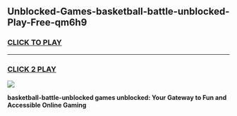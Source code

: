 
## Unblocked-Games-basketball-battle-unblocked-Play-Free-qm6h9
<h3>
<a href="https://premium76.site?title=basketball-battle-unblocked&ref=23A">CLICK TO PLAY</a></h3>
<hr>

<h3>
<a href="https://premium76.site?title=basketball-battle-unblocked&ref=23A">CLICK 2 PLAY</a>
  
</h3>

<a href="https://premium76.site?title=basketball-battle-unblocked&ref=23A"><img src="https://clearcache.store/games.png"></a>


**basketball-battle-unblocked games unblocked: Your Gateway to Fun and Accessible Online Gaming**
